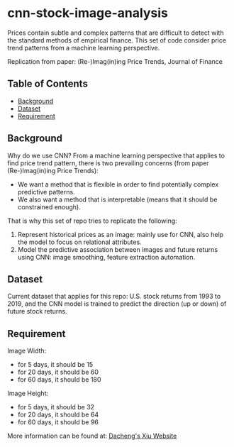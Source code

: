 # cnn-stock-image-analysis

Prices contain subtle and complex patterns that are difficult to detect with the standard methods of empirical finance. This set of code consider price trend patterns from a machine learning perspective.

Replication from paper: (Re-)Imag(in)ing Price Trends, Journal of Finance

## Table of Contents
- [Background](#background)
- [Dataset](#dataset)
- [Requirement](#requirement)

## Background

Why do we use CNN? From a machine learning perspective that applies to find price trend pattern, there is two prevailing concerns (from paper (Re-)Imag(in)ing Price Trends):
- We want a method that is flexible in order to find potentially complex predictive patterns.
- We also want a method that is interpretable (means that it should be constrained enough).

That is why this set of repo tries to replicate the following:
1. Represent historical prices as an image: mainly use for CNN, also help the model to focus on relational attributes.
2. Model the predictive association between images and future returns using CNN: image smoothing, feature extraction automation.

## Dataset

Current dataset that applies for this repo: U.S. stock returns from 1993 to 2019, and the CNN model is trained to predict the direction (up or down) of future stock returns.

## Requirement
Image Width: 
- for 5 days, it should be 15
- for 20 days, it should be 60
- for 60 days, it should be 180

Image Height:
- for 5 days, it should be 32
- for 20 days, it should be 64
- for 60 days, it should be 96

More information can be found at: [Dacheng's Xiu Website](https://dachxiu.chicagobooth.edu/download/img_demo.html)


